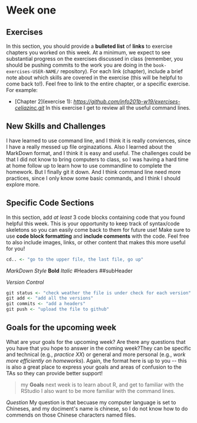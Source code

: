 # Week one  

## Exercises
In this section, you should provide a **bulleted list** of **links** to exercise chapters you worked on this week. At a minimum, we expect to see substantial progress on the exercises discussed in class (remember, you should be pushing commits to the work you are doing in the `book-exercises-USER-NAME/` repository). For each link (chapter), include a brief note about which skills are covered in the exercise (this will be helpful to come back to!). Feel free to link to the entire chapter, or a specific exercise. For example:

- [Chapter 2](exercise 1): _https://github.com/info201b-w19/exercises-celiazinc.git_ In this exercise I get to review all the useful command lines.

## New Skills and Challenges
I have learned to use command line, and I think it is really conviences, since I have a really messed up file orginazations. Also I learned about the MarkDown format, and I think it is easy and useful.
The challenges could be that I did not know to bring computers to class, so I was having a hard time at home follow up to learn how to use commandline to complete the homework. But I finally git it down.
And I think command line need more practices, since I only know some basic commands, and I think I should explore more.

## Specific Code Sections
In this section, add _at least_ 3 code blocks containing code that you found helpful this week. This is your opportunity to keep track of syntax/code skeletons so you can easily come back to them for future use! Make sure to use **code block formatting** and **include comments** with the code. Feel free to also include images, links, or other content that makes this more useful for you!

```r
cd.. <- "go to the upper file, the last file, go up"
```
_MarkDown Style_
**Bold**
_Italic_
#Headers
##subHeader

_Version Control_
```r
git status <- "check weather the file is under check for each version"
git add <- "add all the versions"
git commits <- "add a headers"
git push <- "upload the file to github"
```


## Goals for the upcoming week
What are your goals for the upcoming week? Are there any questions that you have that you hope to answer in the coming week?They can be specific and technical (e.g., _practice XX_) or general and more personal (e.g., _work more efficiently on homeworks_). Again, the format here is up to you -- this is also a great place to express your goals and areas of confusion to the TAs so they can provide better support!

> my **Goals** next week is to learn about R, and get to familiar with the RStudio
> I also want to be more familiar with the command lines.

_Question_ My question is that becuase my computer language is set to Chineses, and my dociment's
 name is chinese, so I do not know how to do commends on those Chinese characters named files.
